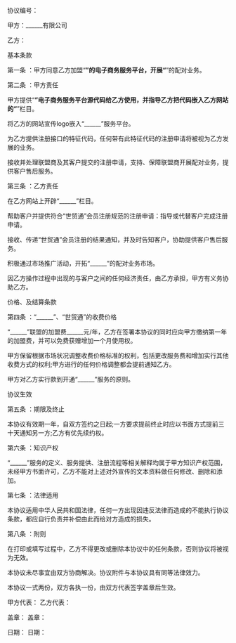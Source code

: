 
 


协议编号：


甲方：______有限公司


乙方：


基本条款


第一条 ：甲方同意乙方加盟“______”的电子商务服务平台，开展“______”的配对业务。


第二条 ：甲方责任


甲方提供“______”电子商务服务平台源代码给乙方使用，并指导乙方把代码嵌入乙方网站的“______”栏目。


将乙方的网站宣传logo嵌入“______”服务平台。


为乙方提供注册接口的特征代码，任何带有此特征代码的注册申请将被视为乙方发展的业务。


接收并处理联盟商及其客户提交的注册申请，支持、保障联盟商开展配对业务，提供客户售后服务。


第三条 ：乙方责任


在乙方网站上开辟“______”栏目。


帮助客户并提供符合“世贸通”会员注册规范的注册申请：指导或代替客户完成注册申请。


接收、传递“世贸通”会员注册的结果通知，并及时告知客户，协助提供客户售后服务。


积极通过市场推广活动，开拓“______”的配对业务市场。


因乙方操作过程中出现的与客户之间的任何经济责任，由乙方承担，甲方有义务协助乙方。


价格、及结算条款


第四条 ：“______”、“世贸通”的收费价格


“______”联盟的加盟费______元/年，乙方在签署本协议的同时应向甲方缴纳第一年的加盟费，并可以免费获赠增加一个月使用权。


甲方保留根据市场状况调整收费价格标准的权利，包括更改服务费和增加实行其他收费方式的权利;甲方进行的任何价格调整都会提前通知乙方。


甲方对乙方实行款到开通“______”服务的原则。


协议生效


第五条 ：期限及终止


本协议有效期一年，自双方签约之日起;一方要求提前终止时应以书面方式提前三十天通知另一方;乙方有优先续约权。


第六条 ：知识产权


“______”服务的定义、服务提供、注册流程等相关解释均属于甲方知识产权范围，未经甲方书面许可，乙方不能对上述对外宣传的文本资料做任何修改、删除和添加。


第七条 ：法律适用


本协议适用中华人民共和国法律，任何一方出现因违反法律而造成的不能执行协议条款，都应自行负责并补偿由此而给对方造成的损失。


第八条 ：附则


在打印或填写过程中，乙方不得更改或删除本协议中的任何条款，否则协议将被视为无效。


本协议未尽事宜由双方协商解决。协议附件与本协议具有同等法律效力。


本协议一式两份，双方各执一份，由双方代表签字盖章后生效。


甲方代表： 乙方代表：


盖章： 盖章：


日期： 日期：
 


 

 
 
 
 
 
  


  
 

  


  


  
 
 
 
 


